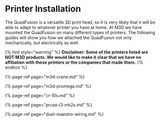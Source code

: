 # Printer Installation 

The QuadFusion is a versatile 3D print head, so it is very likely that it will be able to adapt to whatever printer you have at home. At M3D we have mounted the QuadFusion on many different types of printers. The following guides will show you how we attached the QuadFusion not only mechanically, but electrically as well. 

{% hint style="warning" %}
**Disclaimer: Some of the printers listed are NOT M3D products. We would like to make it clear that we have no affiliation with these printers or the companies that made them.** 
{% endhint %}

{% page-ref page="m3d-crane.md" %}

{% page-ref page="m3d-promega.md" %}

{% page-ref page="cr-10s.md" %}

{% page-ref page="prusa-i3-mk2s.md" %}

{% page-ref page="duet-maestro-wiring.md" %}

